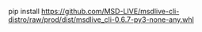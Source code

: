 pip install https://github.com/MSD-LIVE/msdlive-cli-distro/raw/prod/dist/msdlive_cli-0.6.7-py3-none-any.whl
